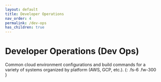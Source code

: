 ```yaml
---
layout: default
title: Developer Operations
nav_order: 4
permalink: /dev-ops
has_children: true
---
```


# Developer Operations (Dev Ops)

Common cloud environment configurations and build commands for a variety of systems organized by platform (AWS, GCP, etc.).
{: .fs-6 .fw-300 }